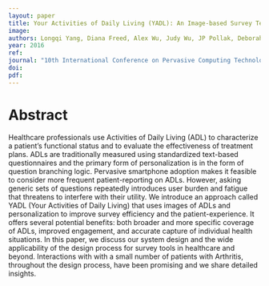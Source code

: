 ```yaml
---
layout: paper
title: Your Activities of Daily Living (YADL): An Image-based Survey Technique for Patients with Arthritis
image:
authors: Longqi Yang, Diana Freed, Alex Wu, Judy Wu, JP Pollak, Deborah Estrin
year: 2016
ref:
journal: "10th International Conference on Pervasive Computing Technologies for Healthcare"
doi:
pdf:
---
```


# Abstract

Healthcare professionals use Activities of Daily Living (ADL) to characterize a patient’s functional status and to evaluate the effectiveness of treatment plans. ADLs are traditionally measured using standardized text-based questionnaires and the primary form of personalization is in the form of question branching logic. Pervasive smartphone adoption makes it feasible to consider more frequent patient-reporting on ADLs. However, asking generic sets of questions repeatedly introduces user burden and fatigue that threatens to interfere with their utility. We introduce an approach called YADL (Your Activities of Daily Living) that uses images of ADLs and personalization to improve survey efficiency and the patient-experience. It offers several potential benefits: both broader and more specific coverage of ADLs, improved engagement, and accurate capture of individual health situations. In this paper, we discuss our system design and the wide applicability of the design process for survey tools in healthcare and beyond. Interactions with with a small number of patients with Arthritis, throughout the design process, have been promising and we share detailed insights.
